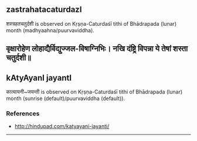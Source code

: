 ## zastrahatacaturdazI

शस्त्रहतचतुर्दशी is observed on Kṛṣṇa-Caturdaśī tithi of Bhādrapada (lunar) month (madhyaahna/puurvaviddha).



वृक्षारोहेण लोहाद्यैर्विद्युज्जल-विषाग्निभिः।
 नखि दंष्ट्रि विपन्ना ये तेषां शस्ता चतुर्दशी॥
---
## kAtyAyanI jayantI

कात्यायनी~जयन्ती is observed on Kṛṣṇa-Caturdaśī tithi of Bhādrapada (lunar) month (sunrise (default)/puurvaviddha (default)).


### References
* http://hindupad.com/katyayani-jayanti/

---
